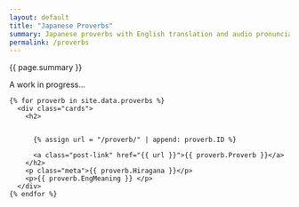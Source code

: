 ```yaml
---
layout: default
title: "Japanese Proverbs"
summary: Japanese proverbs with English translation and audio pronunciation guide.
permalink: /proverbs
---
```

<main class="list">
  <p>{{ page.summary }}</p>
  <p>A work in progress…</p>
  
<div class="card-grid">
  
    {% for proverb in site.data.proverbs %}
      <div class="cards">
        <h2>

        
          {% assign url = "/proverb/" | append: proverb.ID %}
          
          <a class="post-link" href="{{ url }}">{{ proverb.Proverb }}</a>
        </h2>
        <p class="meta">{{ proverb.Hiragana }}</p>
        <p>{{ proverb.EngMeaning }} </p>
      </div>
    {% endfor %}
    
</div>
</main>
